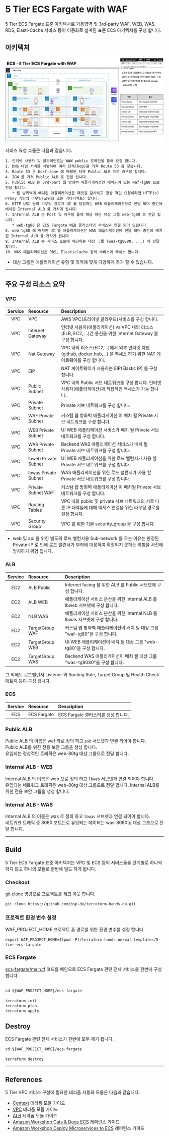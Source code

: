 # 5 Tier ECS Fargate with WAF

5 Tier ECS Fargate 표준 아키텍처로 가용영역 및 3rd-party WAF, WEB, WAS, RDS, Elasti-Cache 서비스 등이 이중화로 설계된 표준 ECS 아키텍처를 구성 합니다.

## 아키텍처

![waf-ecs5tier-n2](../images/waf-ecs5tier-n2.png)

서비스 요청 흐름은 다음과 같습니다.
```
1. 인터넷 사용자 및 클라이언트는 WWW public 도메인을 통해 요청 합니다.
2. DNS 네임 서버를 식별하여 여러 단계(hop)을 거쳐 Route 53 을 찾습ㄴ다.
3. Route 53 은 host-zone 에 매핑된 타겟 Public ALB 으로 라우팅 합니다.
4. IGW 를 거쳐 Public ALB 로 전달 됩니다.
5. Public ALB 는 3rd-part 웹 방화벽 애플리케이션인 배치되어 있는 waf-tg80 으로 전달 합니다.
   * 웹 방화벽에 배치된 애플리케이션은 패킷을 감사하고 정상 적인 요청이라면 HTTP(s) Proxy 기반의 라우팅(포워딩 또는 리다이렉트) 합니다.
6. HTTP URI 등의 라우팅 경로가 UI 를 담당하는 WEB 애플리케이션으로 전달 되며 중간에 배치된 Internal ALB 를 거치게 됩니다.
7. Internal ALB 는 Port 및 라우팅 룰에 해당 하는 대상 그룹 web-tg80 로 전달 됩니다.
   * web-tg80 은 ECS Fargate WEB 클러스터의 서비스와 연결 되어 있습니다.
8. web-tg80 에 배치된 UI 웹 애플리케이션은 WAS 애플리케이션에 전달 되며 중간에 배치된 Internal ALB 를 거치게 됩니다.
9. Internal ALB 는 서비스 포트에 해당하는 대상 그룹 (was-tg8080, ...) 에 전달 합니다.
10. WAS 애플리케이션은 RDS, ElasticCache 등의 서비스에 액세스 합니다.
```
* 대상 그룹은 애플리케이션 유형 및 목적에 맞게 다양하게 추가 할 수 있습니다.

__________

## 주요 구성 리소스 요약

### VPC

|  Service          | Resource              |  Description |
| :-------------:   | :-------------        | :----------- |
| VPC               | VPC                   | AWS VPC(프라이빗 클라우드)서비스를 구성 합니다. |   
| VPC               | Internet Gateway      | 인터넷 사용자(애플리케이션) vs VPC 내의 리소스(ELB, EC2, ...)간 통신을 위한 Internet Gateway 를 구성 합니다. |   
| VPC               | Nat Gateway           | VPC 내의 리소스(EC2, ..)에서 외부 인터넷 자원(github, docker.hub,...) 을 액세스 하기 위한 NAT 게이트웨이를 구성 합니다. |   
| VPC               | EIP                   | NAT 게이트웨이가 사용하는 EIP(Elastic IP) 를 구성 합니다.  |   
| VPC               | Public Subnet         | VPC 내의 Public 서브 네트워크를 구성 합니다. 인터넷 사용자(애플리케이션)과 직접적인 액세스가 가능 합니다. |   
| VPC               | Private Subnet        | Private 서브 네트워크를 구성 합니다. |   
| VPC               | WAF Private Subnet    | 커스텀 웹 방화벽 애플리케이션 이 배치 될 Private 서브 네트워크를 구성 합니다. |   
| VPC               | WEB Private Subnet    | UI WEB 애플리케이션 서비스가 배치 될 Private 서브 네트워크를 구성 합니다. |   
| VPC               | WAS Private Subnet    | Backend WAS 애플리케이션 서비스가 배치 될 Private 서브 네트워크를 구성 합니다. |   
| VPC               | lbweb Private Subnet  | UI WEB 애플리케이션을 위한 로드 밸런서가 사용 할 Private 서브 네트워크를 구성 합니다. |   
| VPC               | lbwas Private Subnet  | WAS 애플리케이션을 위한 로드 밸런서가 사용 할 Private 서브 네트워크를 구성 합니다. |   
| VPC               | Private Subnet WAF    | 커스텀 웹 방화벽 애플리케이션 이 배치될 Private 서브 네트워크를 구성 합니다. |   
| VPC               | Routing Tables        | VPC 내의 public 및 private 서브 네트워크의 서로 다른 IP 대역들에 대해 액세스 연결을 위한 라우팅 경로를 설정 합니다. |   
| VPC               | Security Group        | VPC 를 위한 기본 security_group 을 구성 합니다. |

* web 및 api 를 위한 별도의 로드 밸런서용 Sub-network 를 두는 이유는 한정된 Private-IP 로 인해 로드 밸런서가 부하에 대응하여 확장되지 못하는 위험을 사전에 방지하기 위함 입니다.

### ALB

|  Service          | Resource              |  Description |
| :-------------:   | :-------------        | :----------- |
| EC2               | ALB Public            | Internet facing 을 위한 ALB 를 Public 서브넷에 구성 합니다. |
| EC2               | ALB WEB               | 애플리케이션 서비스 분산을 위한 Internal ALB 를 lbweb 서브넷에 구성 합니다. |
| EC2               | NLB WAS               | 애플리케이션 서비스 분산을 위한 Internal NLB 를 lbwas 서브넷에 구성 합니다. |
| EC2               | TargetGroup WAF       | 커스텀 웹 방화벽 애플리케이션이 배치 될 대상 그룹 "waf-tg80"을 구성 합니다. |
| EC2               | TargetGroup WEB       | UI WEB 애플리케이션이 배치 될 대상 그룹 "web-tg80"을 구성 합니다. |
| EC2               | TargetGroup WAS       | Backend WAS 애플리케이션이 배치 될 대상 그룹 "was-tg8080"을 구성 합니다. |

그 외에도 로드밸런서 Listener 와 Routing Rule, Target Group 및 Health Check 매트릭 등이 구성 됩니다.


### ECS

|  Service          | Resource              |  Description |
| :-------------:   | :-------------        | :----------- |
| ECS               | ECS Fargate           | ECS Fargate 클러스터를 생성 합니다. |

### Public ALB
Public ALB 의 이름은 waf 라로 정의 하고 `pub` 서브넷과 연결 되어야 합니다.  
Public ALB를 위한 전용 보안 그룹을 생성 합니다.  
유입되는 정상적인 트래픽은 web-80tg 대상 그룹으로 전달 합니다.


### Internal ALB - WEB
Internal ALB 의 이름은 web 으로 정의 하고 `lbweb` 서브넷과 연결 되어야 합니다.  
유입되는 네트워크 트래픽은 web-80tg 대상 그룹으로 전달 합니다.
Internal ALB를 위한 전용 보안 그룹을 생성 합니다.


### Internal ALB - WAS
Internal ALB 의 이름은 was 로 정의 하고 `lbwas` 서브넷과 연결 되어야 합니다.  
네트워크 트래픽 중 8080 포트는로 유입되는 데이터는 was-8080tg 대상 그룹으로 전달 합니다.

__________

## Build
5 Tier ECS Fargate 표준 아키텍처는 VPC 및 ECS 등의 서비스들을 단계별로 하나씩 하지 않고 하나의 모듈로 한번에 빌드 하게 됩니다.

### Checkout
git clone 명령으로 프로젝트를 체크 아웃 합니다.

```
git clone https://github.com/bsp-dx/terraform-hands-on.git
```

### 프로젝트 환경 변수 설정
WAF_PROJECT_HOME 프로젝트 홈 경로를 위한 환경 변수를 설정 합니다.

```
export WAF_PROJECT_HOME=$(pwd -P)/terraform-hands-on/waf-templates/5-tier-ecs-fargate
```

### ECS Fargate
[ecs-fargate/main.tf](ecs-fargate/main.tf) 코드를 메인으로 ECS Fargate 관련 전체 서비스를 한번에 구성 합니다.

```shell

cd ${WAF_PROJECT_HOME}/ecs-fargate

terraform init
terraform plan
terraform apply
```

## Destroy
ECS Fargate 관련 전체 서비스가 한번에 모두 제거 됩니다. 

```
cd ${WAF_PROJECT_HOME}/ecs-fargate

terraform destroy
``` 

__________


## References
5 Tier VPC 서비스 구성에 필요한 테라폼 자동화 모듈은 다음과 같습니다.

- [Context](../../docs/tfmodule-context.md) 테라폼 모듈 가이드
- [VPC](../../docs/tfmodule-aws-vpc.md) 테라폼 모듈 가이드
- [ALB](../../docs/tfmodule-aws-alb.md) 테라폼 모듈 가이드
- [Amazon Workshop Cats & Dogs ECS](https://ecs-cats-dogs.workshop.aws/ko/ecs.html) 레퍼런스 가이드 
- [Amazon Workshop Deploy Microservices to ECS](https://ecsworkshop.com/microservices/) 레퍼런스 가이드
  